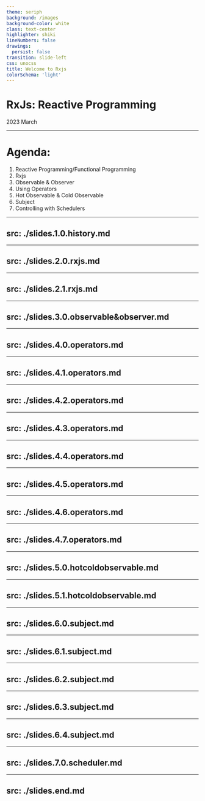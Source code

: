```yaml
---
theme: seriph
background: /images
background-color: white
class: text-center
highlighter: shiki
lineNumbers: false
drawings:
  persist: false
transition: slide-left
css: unocss
title: Welcome to Rxjs
colorSchema: 'light'
---
```


# RxJs: Reactive Programming
2023 March

<!--
同学们好，欢迎参加金兰的定制班课程，今年是我工作的第十二个年头，也是在金兰软件的第6年。作为金兰软件的成员，还是很自豪，有一群志同道合的同事和良好的工作学习氛围。希望在座中的你们，在未来也有机会加入。
接下来一段时间会由我给大家讲解关于Rxjs和Angular的课程内容，希望大家能够有所收获。

按照惯例，我们需要先做下考勤。
-->
---

# Agenda:
1. Reactive Programming/Functional Programming
2. Rxjs
3. Observable & Observer
4. Using Operators
5. Hot Observable & Cold Observable
6. Subject
7. Controlling with Schedulers

<!--
1.今天的主讲内容是Rxjs，Rxjs是专门用于处理数据的js框架，后续我们还会讲到主要用于处理UI界面的Angular框架，两个框架的结合使用，就可以创造出功能强大的前端页面。 
2. 学习这些框架，一定需要有一个相对不错的js， typescript的基础。如果有同学对于基础内容还是很懵懂，最后课余时间好好复习理解下
3. 这次课程的主要内容有以下这些。
4. 首先会介绍一下各种不同编程风格的历史，有一个初步的认识，然后会详细介绍一下Rxjs，及如何使用它，这其中包括了“observable和observer， 可被观察对象和观察对象，冷热可被观察对象，如何使用操作符，如何使用subject实现多播，如何通过schedule控制数据发布节奏”
-->

---
src: ./slides.1.0.history.md
---

---
src: ./slides.2.0.rxjs.md
---

---
src: ./slides.2.1.rxjs.md
---

---
src: ./slides.3.0.observable&observer.md
---

---
src: ./slides.4.0.operators.md
---

---
src: ./slides.4.1.operators.md
---

---
src: ./slides.4.2.operators.md
---

---
src: ./slides.4.3.operators.md
---

---
src: ./slides.4.4.operators.md
---

---
src: ./slides.4.5.operators.md
---

---
src: ./slides.4.6.operators.md
---

---
src: ./slides.4.7.operators.md
---

---
src: ./slides.5.0.hotcoldobservable.md
---

---
src: ./slides.5.1.hotcoldobservable.md
---

---
src: ./slides.6.0.subject.md
---

---
src: ./slides.6.1.subject.md
---

---
src: ./slides.6.2.subject.md
---

---
src: ./slides.6.3.subject.md
---

---
src: ./slides.6.4.subject.md
---

---
src: ./slides.7.0.scheduler.md
---

---
src: ./slides.end.md
---


